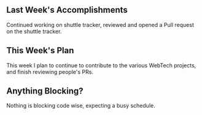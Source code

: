 ## Last Week's Accomplishments

Continued working on shuttle tracker, reviewed and opened a Pull request on the shuttle tracker. 

## This Week's Plan

This week I plan to continue to contribute to the various WebTech projects, and finish reviewing people's PRs.

## Anything Blocking?

Nothing is blocking code wise, expecting a busy schedule.

